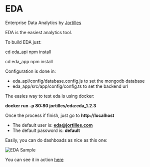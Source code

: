 # EDA 

Enterprise Data Analytics by  [Jortilles](http://eda.jortilles.com) 

EDA is the easiest analytics tool.

To build EDA just:

cd eda_api
npm install

cd eda_app
npm install


Configuration is done in:

* eda_api/config/database.config.js to set the mongodb database
* eda_app/src/app/config/config.ts to set the backend url

The easies way to test eda is using docker: 

**docker run -p 80:80 jortilles/eda:eda_1.2.3**

Once the process if finish, just go to **http://localhost**

* The default user is: **eda@jortilles.com**
* The default password is: **default**

Easily, you can do dashboads as nice as this one: 

![EDA Sample](https://eda.jortilles.com/wp-content/uploads/2020/04/ejemplo_demo_venta.png)

You can see it in action [here](https://www.youtube.com/watch?v=S0wkoeRqz3k&t=5s)
